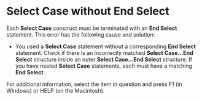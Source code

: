 
# Select Case without End Select

Each  **Select Case** construct must be terminated with an **End Select** statement. This error has the following cause and solution:



- You used a  **Select Case** statement without a corresponding **End Select** statement. Check if there is an incorrectly matched **Select Case...End Select** structure inside an outer **Select Case...End Select** structure. If you have nested **Select Case** statements, each must have a matching **End Select** .
    

For additional information, select the item in question and press F1 (in Windows) or HELP (on the Macintosh).
